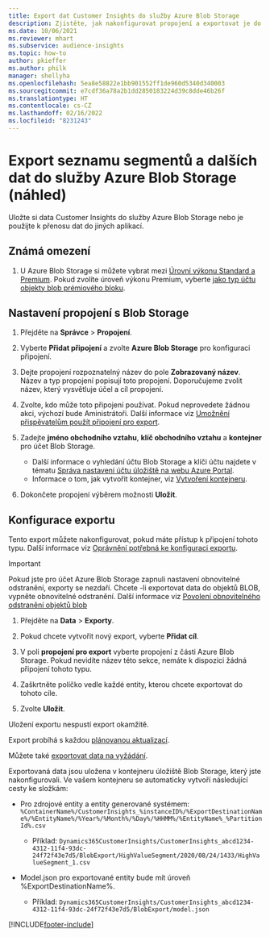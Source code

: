```yaml
---
title: Export dat Customer Insights do služby Azure Blob Storage
description: Zjistěte, jak nakonfigurovat propojení a exportovat je do Blob Storage.
ms.date: 10/06/2021
ms.reviewer: mhart
ms.subservice: audience-insights
ms.topic: how-to
author: pkieffer
ms.author: philk
manager: shellyha
ms.openlocfilehash: 5ea8e58822e1bb901552ff1de960d5340d340003
ms.sourcegitcommit: e7cdf36a78a2b1dd2850183224d39c8dde46b26f
ms.translationtype: HT
ms.contentlocale: cs-CZ
ms.lasthandoff: 02/16/2022
ms.locfileid: "8231243"
---
```

# <a name="export-segment-list-and-other-data-to-azure-blob-storage-preview"></a>Export seznamu segmentů a dalších dat do služby Azure Blob Storage (náhled)

Uložte si data Customer Insights do služby Azure Blob Storage nebo je použijte k přenosu dat do jiných aplikací.

## <a name="known-limitations"></a>Známá omezení

1. U Azure Blob Storage si můžete vybrat mezi [Úrovní výkonu Standard a Premium](/azure/storage/blobs/storage-blob-performance-tiers). Pokud zvolíte úroveň výkonu Premium, vyberte [jako typ účtu objekty blob prémiového bloku](/azure/storage/common/storage-account-overview#types-of-storage-accounts).

## <a name="set-up-the-connection-to-blob-storage"></a>Nastavení propojení s Blob Storage

1. Přejděte na **Správce** > **Propojení**.

1. Vyberte **Přidat připojení** a zvolte **Azure Blob Storage** pro konfiguraci připojení.

1. Dejte propojení rozpoznatelný název do pole **Zobrazovaný název**. Název a typ propojení popisují toto propojení. Doporučujeme zvolit název, který vysvětluje účel a cíl propojení.

1. Zvolte, kdo může toto připojení používat. Pokud neprovedete žádnou akci, výchozí bude Aministrátoři. Další informace viz [Umožnění přispěvatelům použít připojení pro export](connections.md#allow-contributors-to-use-a-connection-for-exports).

1. Zadejte **jméno obchodního vztahu**, **klíč obchodního vztahu** a **kontejner** pro účet Blob Storage.
    - Další informace o vyhledání účtu Blob Storage a klíči účtu najdete v tématu [Správa nastavení účtu úložiště na webu Azure Portal](/azure/storage/common/storage-account-manage).
    - Informace o tom, jak vytvořit kontejner, viz [Vytvoření kontejneru](/azure/storage/blobs/storage-quickstart-blobs-portal#create-a-container).

1. Dokončete propojení výběrem možnosti **Uložit**. 

## <a name="configure-an-export"></a>Konfigurace exportu

Tento export můžete nakonfigurovat, pokud máte přístup k připojení tohoto typu. Další informace viz [Oprávnění potřebná ke konfiguraci exportu](export-destinations.md#set-up-a-new-export).

> [!IMPORTANT]
> Pokud jste pro účet Azure Blob Storage zapnuli nastavení obnovitelné odstranění, exporty se nezdaří. Chcete -li exportovat data do objektů BLOB, vypněte obnovitelné odstranění. Další informace viz [Povolení obnovitelného odstranění objektů blob](/azure/storage/blobs/soft-delete-blob-enable.md)

1. Přejděte na **Data** > **Exporty**.

1. Pokud chcete vytvořit nový export, vyberte **Přidat cíl**.

1. V poli **propojení pro export** vyberte propojení z části Azure Blob Storage. Pokud nevidíte název této sekce, nemáte k dispozici žádná připojení tohoto typu.

1. Zaškrtněte políčko vedle každé entity, kterou chcete exportovat do tohoto cíle.

1. Zvolte **Uložit**.

Uložení exportu nespustí export okamžitě.

Export probíhá s každou [plánovanou aktualizací](system.md#schedule-tab).     

Můžete také [exportovat data na vyžádání](export-destinations.md#run-exports-on-demand). 

Exportovaná data jsou uložena v kontejneru úložiště Blob Storage, který jste nakonfigurovali. Ve vašem kontejneru se automaticky vytvoří následující cesty ke složkám:

- Pro zdrojové entity a entity generované systémem:   
  `%ContainerName%/CustomerInsights_%instanceID%/%ExportDestinationName%/%EntityName%/%Year%/%Month%/%Day%/%HHMM%/%EntityName%_%PartitionId%.csv`  
  - Příklad: `Dynamics365CustomerInsights/CustomerInsights_abcd1234-4312-11f4-93dc-24f72f43e7d5/BlobExport/HighValueSegment/2020/08/24/1433/HighValueSegment_1.csv`
 
- Model.json pro exportované entity bude mít úroveň %ExportDestinationName%.  
  - Příklad: `Dynamics365CustomerInsights/CustomerInsights_abcd1234-4312-11f4-93dc-24f72f43e7d5/BlobExport/model.json`

[!INCLUDE[footer-include](../includes/footer-banner.md)]
